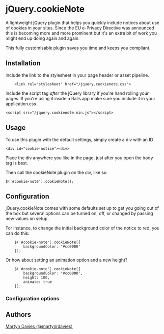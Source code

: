 # jQuery.cookieNote

A lightweight jQuery plugin that helps you quickly include notices about use of cookies in your sites. Since the EU e-Privacy  Directive was announced this is becoming more and more prominent but it's an extra bit of work you might end up doing again and again.

This fully customisable plugin saves you time and keeps you compliant.

## Installation

Include the link to the stylesheet in your page header or asset pipeline.

		<link rel="stylesheet" href="/jquery.cookienote.css">

Include the script tag *after* the jQuery library if you're hand rolling your pages. If you're using it inside a Rails app make sure you include it in your application.css

    <script src="/jquery.cookienote.min.js"></script>

## Usage

To use this plugin with the default settings, simply create a div with an ID

    <div id="cookie-notice"><div>

Place the div anywhere you like in the page, just after you open the body tag is best.

Then call the cookieNote plugin on the div, like so:

    $('#cookie-note').cookieNote();


## Configuration

jQuery.cookieNote comes with some defaults set up to get you going out of the box but several options can be turned on, off, or changed by passing new values on setup.

For instance, to change the initial background color of the notice to red, you can do this:

		$('#cookie-note').cookieNote({
			backgroundColor: '#cc0000'
		});

Or how about setting an animation option and a new height?

		$('#cookie-note').cookieNote({
			backgroundColor: '#cc0000',
			height: 100,
			animate: true
		});

### Configuration options







## Authors

[Martyn Davies (@martynrdavies)](http://www.twitter.com/martynrdavies)